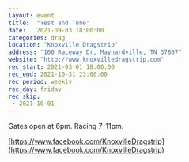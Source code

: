 ```yaml
---
layout: event
title:  "Test and Tune"
date:   2021-09-03 18:00:00
categories: drag
location: "Knoxville Dragstrip"
address: "160 Raceway Dr, Maynardville, TN 37807"
website: "http://www.knoxvilledragstrip.com"
rec_start: 2021-03-01 18:00:00
rec_end: 2021-10-31 23:00:00
rec_period: weekly
rec_day: friday
rec_skip:
 - 2021-10-01
---
```


Gates open at 6pm. Racing 7-11pm.

[https://www.facebook.com/KnoxvilleDragstrip](https://www.facebook.com/KnoxvilleDragstrip)
